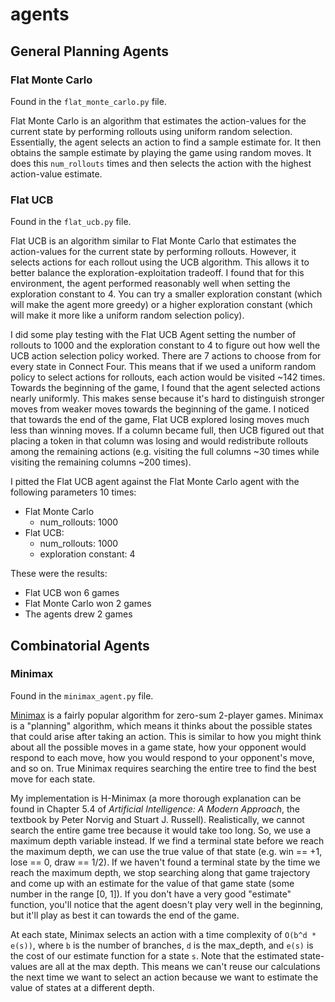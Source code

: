 # agents

## General Planning Agents

### Flat Monte Carlo

Found in the `flat_monte_carlo.py` file.

Flat Monte Carlo is an algorithm that estimates the action-values for the current state by performing rollouts using uniform random selection. Essentially, the agent selects an action to find a sample estimate for. It then obtains the sample estimate by playing the game using random moves. It does this `num_rollouts` times and then selects the action with the highest action-value estimate.

### Flat UCB

Found in the `flat_ucb.py` file.

Flat UCB is an algorithm similar to Flat Monte Carlo that estimates the action-values for the current state by performing rollouts. However, it selects actions for each rollout using the UCB algorithm. This allows it to better balance the exploration-exploitation tradeoff. I found that for this environment, the agent performed reasonably well when setting the exploration constant to 4. You can try a smaller exploration constant (which will make the agent more greedy) or a higher exploration constant (which will make it more like a uniform random selection policy).

I did some play testing with the Flat UCB Agent setting the number of rollouts to 1000 and the exploration constant to 4 to figure out how well the UCB action selection policy worked. There are 7 actions to choose from for every state in Connect Four. This means that if we used a uniform random policy to select actions for rollouts, each action would be visited ~142 times. Towards the beginning of the game, I found that the agent selected actions nearly uniformly. This makes sense because it's hard to distinguish stronger moves from weaker moves towards the beginning of the game. I noticed that towards the end of the game, Flat UCB explored losing moves much less than winning moves. If a column became full, then UCB figured out that placing a token in that column was losing and would redistribute rollouts among the remaining actions (e.g. visiting the full columns ~30 times while visiting the remaining columns ~200 times).

I pitted the Flat UCB agent against the Flat Monte Carlo agent with the following parameters 10 times:
- Flat Monte Carlo
  - num_rollouts: 1000
- Flat UCB:
  - num_rollouts: 1000
  - exploration constant: 4
  
These were the results:
- Flat UCB won 6 games
- Flat Monte Carlo won 2 games
- The agents drew 2 games

## Combinatorial Agents

### Minimax

Found in the `minimax_agent.py` file.

[Minimax](https://en.wikipedia.org/wiki/Minimax) is a fairly popular algorithm for zero-sum 2-player games. Minimax is a "planning" algorithm, which means it thinks about the possible states that could arise after taking an action. This is similar to how you might think about all the possible moves in a game state, how your opponent would respond to each move, how you would respond to your opponent's move, and so on. True Minimax requires searching the entire tree to find the best move for each state.

My implementation is H-Minimax (a more thorough explanation can be found in Chapter 5.4 of *Artificial Intelligence: A Modern Approach*, the textbook by Peter Norvig and Stuart J. Russell). Realistically, we cannot search the entire game tree because it would take too long. So, we use a maximum depth variable instead. If we find a terminal state before we reach the maximum depth, we can use the true value of that state (e.g. win == +1, lose == 0, draw == 1/2). If we haven't found a terminal state by the time we reach the maximum depth, we stop searching along that game trajectory and come up with an estimate for the value of that game state (some number in the range [0, 1]). If you don't have a very good "estimate" function, you'll notice that the agent doesn't play very well in the beginning, but it'll play as best it can towards the end of the game.

At each state, Minimax selects an action with a time complexity of `O(b^d * e(s))`, where `b` is the number of branches, `d` is the max_depth, and `e(s)` is the cost of our estimate function for a state `s`. Note that the estimated state-values are all at the max depth. This means we can't reuse our calculations the next time we want to select an action because we want to estimate the value of states at a different depth.